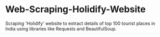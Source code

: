 # Web-Scraping-Holidify-Website
Scraping 'Holidify' website to extract details of top 100 tourist places in India using libraries like Requests and BeautifulSoup.

